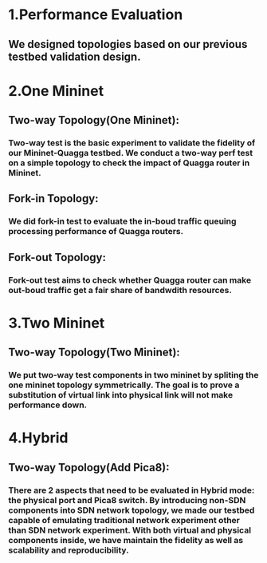 
# 1.Performance Evaluation

## We designed topologies based on our previous testbed validation design.

# 2.One Mininet

## Two-way Topology(One Mininet):

### Two-way test is the basic experiment to validate the fidelity of our Mininet-Quagga testbed. We conduct a two-way perf test on a simple topology to check the impact of Quagga router in Mininet.

## Fork-in Topology:

### We did fork-in test to evaluate the in-boud traffic queuing processing performance of Quagga routers.

## Fork-out Topology:

### Fork-out test aims to check whether Quagga router can make out-boud traffic get a fair share of bandwdith resources.

# 3.Two Mininet

## Two-way Topology(Two Mininet):

### We put two-way test components in two mininet by spliting the one mininet topology symmetrically. The goal is to prove a substitution of virtual link into physical link will not make performance down. 

# 4.Hybrid

## Two-way Topology(Add Pica8):

### There are 2 aspects that need to be evaluated in Hybrid mode: the physical port and Pica8 switch. By introducing non-SDN components into SDN network topology, we made our testbed capable of emulating traditional network experiment other than SDN network experiment. With both virtual and physical components inside, we have maintain the fidelity as well as scalability and reproducibility.
